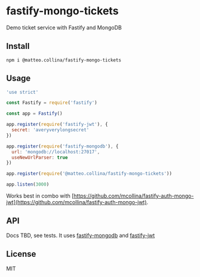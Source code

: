 # fastify-mongo-tickets

Demo ticket service with Fastify and MongoDB

## Install

```
npm i @matteo.collina/fastify-mongo-tickets
```

## Usage

```js
'use strict'

const Fastify = require('fastify')

const app = Fastify()

app.register(require('fastify-jwt'), {
  secret: 'averyverylongsecret'
})

app.register(require('fastify-mongodb'), {
  url: 'mongodb://localhost:27017',
  useNewUrlParser: true
})

app.register(require('@matteo.collina/fastify-mongo-tickets'))

app.listen(3000)
```

Works best in combo with
[https://github.com/mcollina/fastify-auth-mongo-jwt](https://github.com/mcollina/fastify-auth-mongo-jwt).

## API

Docs TBD, see tests.
It uses [fastify-mongodb](https://github.com/fastify-mongodb) and [fastify-jwt](https://github.com/fastify-jwt)

## License

MIT
